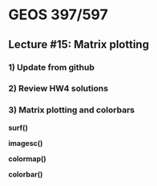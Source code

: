 # GEOS 397/597

## Lecture #15: Matrix plotting

### 1) Update from github

### 2) Review HW4 solutions

### 3) Matrix plotting and colorbars

__surf()__

__imagesc()__

__colormap()__

__colorbar()__
